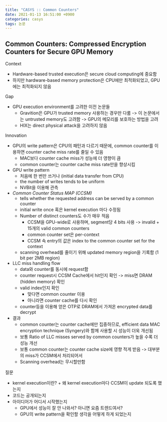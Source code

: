 ```yaml
---
title: "CASYS :: Common Counters"
date: 2021-01-13 16:51:00 +0900
categories: casys
tags: 논문
---
```


## Common Counters: Compressed Encryption Counters for Secure GPU Memory

Context
- Hardware-based trusted execution은 secure cloud computing에 중요함
- 하지만 hardware-based memory protection은 CPU에만 최적화되었고, GPU에는 최적화되지 않음

Gap
- GPU execution environment를 고려한 이전 논문들
  - Gravition은 GPU가 trusted memory 사용하는 경우만 다룸 -> 이 논문에서는 untrusted memory도 고려함 -> GPU의 메모리를 보호하는 방법을 고려
  - HIX는 direct physical attack을 고려하지 않음


Innovation
- GPU의 write pattern은 CPU의 패턴과 다르기 때문에, common counter를 이용하면 counter cache miss rate를 줄일 수 있음
  - MAC보다 counter cache miss가 성능에 더 영향이 큼
  - common counter는 counter cache miss rate만을 향상시킴
- GPU write pattern
  - 처음에 한 번만 쓰거나 (initial data transfer from CPU)
  - the number of writes tends to be uniform
  - NVBit을 이용해 관측
- *Common Counter Status MAP (CCSM)*
  - tells whether the requested address can be served by a common counter
  - initial write once 혹은 kernel execution 마다 수정됨
  - Number of distinct counters도 수가 매우 적음
    - CCSM을 GPU-wide로 사용하며, segment당 4 bits 사용 -> invalid + 15개의 valid common counters
    - common counter set은 per-context
    - CCSM 속 entry의 값은 index to the common counter set for the context
  - scanning overhead를 줄이기 위해 updated memory region을 기록함 (1 bit per 2MB region)
- LLC miss handling flow
  - data와 counter를 동시에 request함
  - counter request시 CCSM Cache에서 hit인지 확인 -> miss면 DRAM (hidden memory) 확인
  - valid index인지 확인
    - 맞다면 common counter 이용
    - 아니라면 counter cache를 다시 확인
  - counter등을 이용해 얻은 OTP로 DRAM에서 가져온 encrypted data를 decrypt
- 결과
  - common counter는 counter cache에만 집중하므로, efficient data MAC encryption technique (Syngery)와 함께 사용할 시 성능이 더욱 개선됨
  - 보통 Ratio of LLC misses served by common counters가 높을 수록 더 성능 개선 
  - 보통 common counter는 counter cache size에 영향 적게 받음 -> 대부분의 miss가 CCSM에서 처리되어서
  - Scanning overhead는 무시할만함


질문
- kernel execution이란? + 왜 kernel execution마다 CCSM이 update 되도록 했는지
- 코드는 공개되는지
- 아이디어가 어디서 시작했는지
  - GPU에서 성능이 잘 안 나와서? 아니면 요즘 트렌드여서?
  - GPU의 write pattern을 확인할 생각을 어떻게 하게 되었는지
